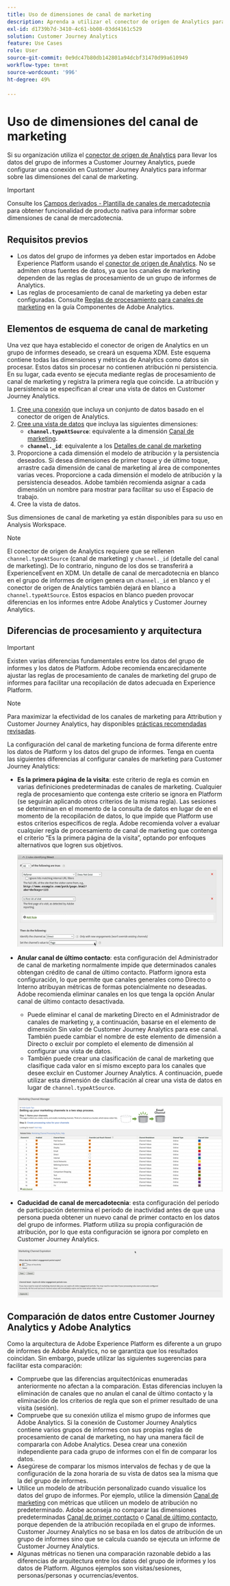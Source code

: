 ```yaml
---
title: Uso de dimensiones de canal de marketing
description: Aprenda a utilizar el conector de origen de Analytics para incorporar reglas de procesamiento del canal de marketing a Adobe Experience Platform.
exl-id: d1739b7d-3410-4c61-bb08-03dd4161c529
solution: Customer Journey Analytics
feature: Use Cases
role: User
source-git-commit: 0e9dc47b80db142801a94dcbf31470d99a610949
workflow-type: tm+mt
source-wordcount: '996'
ht-degree: 49%

---
```


# Uso de dimensiones del canal de marketing

Si su organización utiliza el [conector de origen de Analytics](https://experienceleague.adobe.com/en/docs/experience-platform/sources/connectors/adobe-applications/analytics) para llevar los datos del grupo de informes a Customer Journey Analytics, puede configurar una conexión en Customer Journey Analytics para informar sobre las dimensiones del canal de marketing.

>[!IMPORTANT]
>
>Consulte los [Campos derivados - Plantilla de canales de mercadotecnia](/help/data-views/derived-fields/derived-fields.md#marketing-channels) para obtener funcionalidad de producto nativa para informar sobre dimensiones de canal de mercadotecnia.
>


## Requisitos previos

* Los datos del grupo de informes ya deben estar importados en Adobe Experience Platform usando el [conector de origen de Analytics](https://experienceleague.adobe.com/en/docs/experience-platform/sources/connectors/adobe-applications/analytics). No se admiten otras fuentes de datos, ya que los canales de marketing dependen de las reglas de procesamiento de un grupo de informes de Analytics.
* Las reglas de procesamiento de canal de marketing ya deben estar configuradas. Consulte [Reglas de procesamiento para canales de marketing](https://experienceleague.adobe.com/en/docs/analytics/admin/admin-tools/manage-report-suites/edit-report-suite/marketing-channels/c-rules) en la guía Componentes de Adobe Analytics.

## Elementos de esquema de canal de marketing

Una vez que haya establecido el conector de origen de Analytics en un grupo de informes deseado, se creará un esquema XDM. Este esquema contiene todas las dimensiones y métricas de Analytics como datos sin procesar. Estos datos sin procesar no contienen atribución ni persistencia. En su lugar, cada evento se ejecuta mediante reglas de procesamiento de canal de marketing y registra la primera regla que coincide. La atribución y la persistencia se especifican al crear una vista de datos en Customer Journey Analytics.

1. [Cree una conexión](/help/connections/create-connection.md) que incluya un conjunto de datos basado en el conector de origen de Analytics.
2. [Cree una vista de datos](/help/data-views/create-dataview.md) que incluya las siguientes dimensiones:
   * **`channel.typeAtSource`**: equivalente a la dimensión [Canal de marketing](https://experienceleague.adobe.com/en/docs/analytics/components/dimensions/marketing-channel).
   * **`channel._id`**: equivalente a los [Detalles de canal de marketing](https://experienceleague.adobe.com/en/docs/analytics/components/dimensions/marketing-detail)
3. Proporcione a cada dimensión el modelo de atribución y la persistencia deseados. Si desea dimensiones de primer toque y de último toque, arrastre cada dimensión de canal de marketing al área de componentes varias veces. Proporcione a cada dimensión el modelo de atribución y la persistencia deseados. Adobe también recomienda asignar a cada dimensión un nombre para mostrar para facilitar su uso el Espacio de trabajo.
4. Cree la vista de datos.

Sus dimensiones de canal de marketing ya están disponibles para su uso en Analysis Workspace.

>[!NOTE]
>
> El conector de origen de Analytics requiere que se rellenen `channel.typeAtSource` (canal de marketing) y `channel._id` (detalle del canal de marketing). De lo contrario, ninguno de los dos se transferirá a ExperienceEvent en XDM. Un detalle de canal de mercadotecnia en blanco en el grupo de informes de origen genera un `channel._id` en blanco y el conector de origen de Analytics también dejará en blanco a `channel.typeAtSource`. Estos espacios en blanco pueden provocar diferencias en los informes entre Adobe Analytics y Customer Journey Analytics.

## Diferencias de procesamiento y arquitectura

>[!IMPORTANT]
>
>Existen varias diferencias fundamentales entre los datos del grupo de informes y los datos de Platform. Adobe recomienda encarecidamente ajustar las reglas de procesamiento de canales de marketing del grupo de informes para facilitar una recopilación de datos adecuada en Experience Platform.

>[!NOTE]
>
>Para maximizar la efectividad de los canales de marketing para Attribution y Customer Journey Analytics, hay disponibles [prácticas recomendadas revisadas](https://experienceleague.adobe.com/en/docs/analytics/components/marketing-channels/mchannel-best-practices).

La configuración del canal de marketing funciona de forma diferente entre los datos de Platform y los datos del grupo de informes. Tenga en cuenta las siguientes diferencias al configurar canales de marketing para Customer Journey Analytics:

* **Es la primera página de la visita**: este criterio de regla es común en varias definiciones predeterminadas de canales de marketing. Cualquier regla de procesamiento que contenga este criterio se ignora en Platform (se seguirán aplicando otros criterios de la misma regla). Las sesiones se determinan en el momento de la consulta de datos en lugar de en el momento de la recopilación de datos, lo que impide que Platform use estos criterios específicos de regla. Adobe recomienda volver a evaluar cualquier regla de procesamiento de canal de marketing que contenga el criterio “Es la primera página de la visita”, optando por enfoques alternativos que logren sus objetivos.

  ![Es la primera página de la visita](../assets/first-page-of-visit.png)

* **Anular canal de último contacto**: esta configuración del Administrador de canal de marketing normalmente impide que determinados canales obtengan crédito de canal de último contacto. Platform ignora esta configuración, lo que permite que canales generales como Directo o Interno atribuyan métricas de formas potencialmente no deseadas. Adobe recomienda eliminar canales en los que tenga la opción Anular canal de último contacto desactivada.
   * Puede eliminar el canal de marketing Directo en el Administrador de canales de marketing y, a continuación, basarse en el elemento de dimensión Sin valor de Customer Journey Analytics para ese canal. También puede cambiar el nombre de este elemento de dimensión a Directo o excluir por completo el elemento de dimensión al configurar una vista de datos.
   * También puede crear una clasificación de canal de marketing que clasifique cada valor en sí mismo excepto para los canales que desee excluir en Customer Journey Analytics. A continuación, puede utilizar esta dimensión de clasificación al crear una vista de datos en lugar de `channel.typeAtSource`.

  ![Anular canal de último toque](../assets/override-last-touch-channel.png)

* **Caducidad de canal de mercadotecnia**: esta configuración del período de participación determina el período de inactividad antes de que una persona pueda obtener un nuevo canal de primer contacto en los datos del grupo de informes. Platform utiliza su propia configuración de atribución, por lo que esta configuración se ignora por completo en Customer Journey Analytics.

  ![Caducidad del canal de marketing](../assets/marketing-channel-expiration.png)

## Comparación de datos entre Customer Journey Analytics y Adobe Analytics

Como la arquitectura de Adobe Experience Platform es diferente a un grupo de informes de Adobe Analytics, no se garantiza que los resultados coincidan. Sin embargo, puede utilizar las siguientes sugerencias para facilitar esta comparación:

* Compruebe que las diferencias arquitectónicas enumeradas anteriormente no afectan a la comparación. Estas diferencias incluyen la eliminación de canales que no anulan el canal de último contacto y la eliminación de los criterios de regla que son el primer resultado de una visita (sesión).
* Compruebe que su conexión utiliza el mismo grupo de informes que Adobe Analytics. Si la conexión de Customer Journey Analytics contiene varios grupos de informes con sus propias reglas de procesamiento de canal de marketing, no hay una manera fácil de compararla con Adobe Analytics. Desea crear una conexión independiente para cada grupo de informes con el fin de comparar los datos.
* Asegúrese de comparar los mismos intervalos de fechas y de que la configuración de la zona horaria de su vista de datos sea la misma que la del grupo de informes.
* Utilice un modelo de atribución personalizado cuando visualice los datos del grupo de informes. Por ejemplo, utilice la dimensión [Canal de marketing](https://experienceleague.adobe.com/en/docs/analytics/components/dimensions/marketing-channel) con métricas que utilicen un modelo de atribución no predeterminado. Adobe aconseja no comparar las dimensiones predeterminadas [Canal de primer contacto](https://experienceleague.adobe.com/en/docs/analytics/components/dimensions/first-touch-channel) o [Canal de último contacto](https://experienceleague.adobe.com/en/docs/analytics/components/dimensions/last-touch-channel), porque dependen de la atribución recopilada en el grupo de informes. Customer Journey Analytics no se basa en los datos de atribución de un grupo de informes sino que se calcula cuando se ejecuta un informe de Customer Journey Analytics.
* Algunas métricas no tienen una comparación razonable debido a las diferencias de arquitectura entre los datos del grupo de informes y los datos de Platform. Algunos ejemplos son visitas/sesiones, personas/personas y ocurrencias/eventos.
